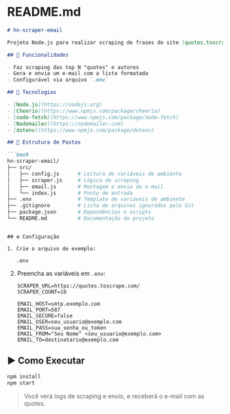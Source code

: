 # README.md

````markdown
# hn-scraper-email

Projeto Node.js para realizar scraping de frases do site [quotes.toscrape.com](https://quotes.toscrape.com/) e enviar as informações por e-mail.

## 🌟 Funcionalidades

- Faz scraping das top N "quotes" e autores
- Gera e envia um e-mail com a lista formatada
- Configurável via arquivo `.env`

## 🚀 Tecnologias

- [Node.js](https://nodejs.org)
- [Cheerio](https://www.npmjs.com/package/cheerio)
- [node-fetch](https://www.npmjs.com/package/node-fetch)
- [Nodemailer](https://nodemailer.com)
- [dotenv](https://www.npmjs.com/package/dotenv)

## 📁 Estrutura de Pastas

```bash
hn-scraper-email/
├── src/
│   ├── config.js      # Leitura de variáveis de ambiente
│   ├── scraper.js     # Lógica de scraping
│   ├── email.js       # Montagem e envio do e-mail
│   └── index.js       # Ponto de entrada
├── .env               # Template de variáveis de ambiente
├── .gitignore         # Lista de arquivos ignorados pelo Git
├── package.json       # Dependências e scripts
└── README.md          # Documentação do projeto
````

````

## ⚙️ Configuração

1. Crie o arquivo de exemplo:
   
   .env
````

2. Preencha as variáveis em `.env`:

   ```dotenv
   SCRAPER_URL=https://quotes.toscrape.com/
   SCRAPER_COUNT=10

   EMAIL_HOST=smtp.exemplo.com
   EMAIL_PORT=587
   EMAIL_SECURE=false
   EMAIL_USER=seu_usuario@exemplo.com
   EMAIL_PASS=sua_senha_ou_token
   EMAIL_FROM="Seu Nome" <seu_usuario@exemplo.com>
   EMAIL_TO=destinatario@exemplo.com
   ```

## ▶️ Como Executar

```bash
npm install
npm start
```

> Você verá logs de scraping e envio, e receberá o e-mail com as quotes.
